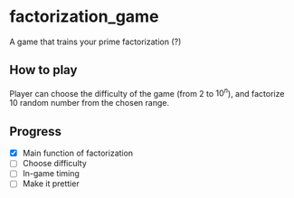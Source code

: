 # factorization_game

A game that trains your prime factorization (?)

## How to play

Player can choose the difficulty of the game (from $2$ to $10^n$), and factorize 10 random number from the chosen range.

## Progress

- [x] Main function of factorization
- [ ] Choose difficulty
- [ ] In-game timing 
- [ ] Make it prettier